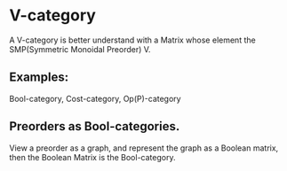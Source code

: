 # V-category
A V-category is better understand with a Matrix whose element the SMP(Symmetric Monoidal Preorder) V.

## Examples:
Bool-category, Cost-category, Op(P)-category

## Preorders as Bool-categories.
View a preorder as a graph, and represent the graph as a Boolean matrix,
then the Boolean Matrix is the Bool-category.



